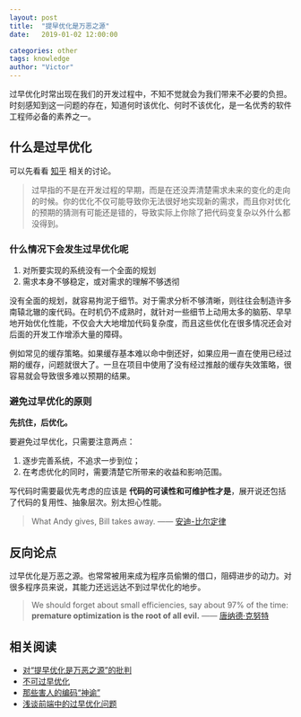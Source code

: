 ```yaml
---
layout: post
title:  "提早优化是万恶之源"
date:   2019-01-02 12:00:00

categories: other
tags: knowledge
author: "Victor"
---
```


过早优化时常出现在我们的开发过程中，不知不觉就会为我们带来不必要的负担。时刻感知到这一问题的存在，知道何时该优化、何时不该优化，是一名优秀的软件工程师必备的素养之一。

## 什么是过早优化

可以先看看 [知乎](https://www.zhihu.com/question/24282796/answer/27279410) 相关的讨论。

> 过早指的不是在开发过程的早期，而是在还没弄清楚需求未来的变化的走向的时候。你的优化不仅可能导致你无法很好地实现新的需求，而且你对优化的预期的猜测有可能还是错的，导致实际上你除了把代码变复杂以外什么都没得到。

### 什么情况下会发生过早优化呢

1. 对所要实现的系统没有一个全面的规划
2. 需求本身不够稳定，或对需求的理解不够透彻

没有全面的规划，就容易拘泥于细节。对于需求分析不够清晰，则往往会制造许多南辕北辙的废代码。在时机仍不成熟时，就针对一些细节上动用太多的脑筋、早早地开始优化性能，不仅会大大地增加代码复杂度，而且这些优化在很多情况还会对后面的开发工作增添大量的障碍。

例如常见的缓存策略。如果缓存基本难以命中倒还好，如果应用一直在使用已经过期的缓存，问题就很大了。一旦在项目中使用了没有经过推敲的缓存失效策略，很容易就会导致很多难以预期的结果。

### 避免过早优化的原则

**先抗住，后优化。**

要避免过早优化，只需要注意两点：

1. 逐步完善系统，不追求一步到位；
2. 在考虑优化的同时，需要清楚它所带来的收益和影响范围。

写代码时需要最优先考虑的应该是 **代码的可读性和可维护性才是**，展开说还包括了代码的复用性、抽象层次。别太担心性能。

> What Andy gives, Bill takes away. —— [安迪-比尔定律](https://baike.baidu.com/item/%E5%AE%89%E8%BF%AA%E6%AF%94%E5%B0%94%E5%AE%9A%E7%90%86?fromId=2066996)

## 反向论点

过早优化是万恶之源。也常常被用来成为程序员偷懒的借口，阻碍进步的动力。对很多程序员来说，其能力还远远达不到过早优化的地步。

> We should forget about small efficiencies, say about 97% of the time: **premature optimization is the root of all evil.** —— [唐纳德·克努特](https://baike.baidu.com/item/%E5%94%90%E7%BA%B3%E5%BE%B7%C2%B7%E5%85%8B%E5%8A%AA%E7%89%B9/1436781?fr=aladdin)


## 相关阅读

* [对“提早优化是万恶之源”的批判](https://gywbd.github.io/posts/2016/10/the-premature-optimization-is-evil-myth.html)
* [不可过早优化](https://www.jianshu.com/p/ef946d489e84)
* [那些害人的编码“神谕”](https://yangwenbo.com/articles/words-that-make-code-bad.html)
* [浅谈前端中的过早优化问题](http://jerryzou.com/posts/talk-about-premature-optimization/)
